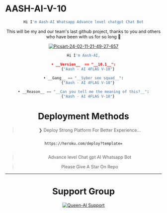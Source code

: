 # AASH-AI-V-10


<div align="center">

 
```python
Hi I'm Aash-AI Whatsapp Advance level chatgpt Chat Bot

```

This will be my and our team's last github project, thanks to you and others who have been with us for so long 🔴


<p align="center">
 <a href="" rel="noopener">
  <div><a href="https://ibb.co/0fvCFSk"><img src="https://i.ibb.co/K9S2LkY/Picsart-24-02-11-21-49-27-657.jpg" alt="Picsart-24-02-11-21-49-27-657" border="0">
  </div>
</p>

```python
Hi I'm Aash-AI,

• __Version__  == "__10.1__":
    {"Aash - AI 4FLAG V-10"}
    
• __Gang__ == "__Syber see squad__":
    {"Aash - AI 4FLAG V-10"}

• __Reason__ == "__Can you tell me the meaning of this?__":
    {"Aash - AI 4FLAG V-10"}
```

<div align="center">

</div>

# Deployment Methods

<div align="center">
   


 

> ❯ Deploy Strong Platform For Better Experience...

```

https://heroku.com/deploy?template=


```

> Advance level Chat gpt AI Whatsapp Bot
 
> Please Give A Star On Repo

---


# Support Group
<div><a href="https://chat.whatsapp.com/FV679PbXtZ3BAz0zvaC85u"><img title="Queen-AI Support" src="https://img.shields.io/badge/Aash%20AI%20Deploy%20Help-Touch%20Here-green.svg?style=for-the-badge&logo=aash+ai+support+group" /></a>
</div>



